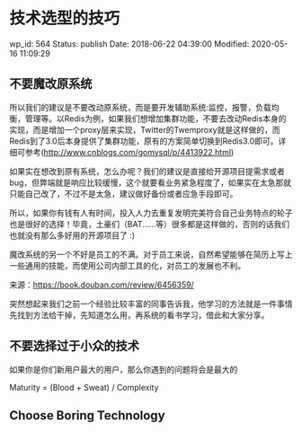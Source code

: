 # 技术选型的技巧


wp_id: 564
Status: publish
Date: 2018-06-22 04:39:00
Modified: 2020-05-16 11:09:29


## 不要魔改原系统

所以我们的建议是不要改动原系统，而是要开发辅助系统:监控，报警，负载均衡，管理等。以Redis为例，如果我们想增加集群功能，不要去改动Redis本身的实现，而是增加一个proxy层来实现，Twitter的Twemproxy就是这样做的，而Redis到了3.0后本身提供了集群功能，原有的方案简单切换到Redis3.0即可。详细可参考(http://www.cnblogs.com/gomysql/p/4413922.html)

如果实在想改到原有系统，怎么办呢？我们的建议是直接给开源项目提需求或者bug，但弊端就是响应比较缓慢，这个就要看业务紧急程度了，如果实在太急那就只能自己改了，不过不是太急，建议做好备份或者应急手段即可。

所以，如果你有钱有人有时间，投入人力去重复发明完美符合自己业务特点的轮子也是很好的选择！毕竟，土豪们（BAT......等）很多都是这样做的，否则的话我们也就没有那么多好用的开源项目了 :)

魔改系统的另一个不好是员工的不满。对于员工来说，自然希望能够在简历上写上一些通用的技能，而使用公司内部工具的化，对员工的发展也不利。

来源：https://book.douban.com/review/6456359/


突然想起来我们之前一个经验比较丰富的同事告诉我，他学习的方法就是一件事情先找到方法给干掉，先知道怎么用，再系统的看书学习，借此和大家分享。

## 不要选择过于小众的技术

如果你是你们新用户最大的用户，那么你遇到的问题将会是最大的

Maturity = (Blood + Sweat) / Complexity

## Choose Boring Technology
